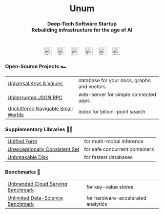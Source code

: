<h1 align="center">Unum</h1>
<h3 align="center">
Deep-Tech Software Startup<br/>
Rebuilding infrastructure for the age of AI
</h3>
<br/>

<p align="center">
<a href="https://www.youtube.com/watch?v=ybWeUf_hC7o"><img height="25" src="https://github.com/unum-cloud/ukv/raw/main/assets/icons/youtube.svg" alt="Youtube"></a>
&nbsp;&nbsp;&nbsp;
<a href="https://discord.gg/4mxGrenbNt"><img height="25" src="https://github.com/unum-cloud/ukv/raw/main/assets/icons/discord.svg" alt="Discord"></a>
&nbsp;&nbsp;&nbsp;
<a href="https://www.linkedin.com/company/unum-cloud/"><img height="25" src="https://github.com/unum-cloud/ukv/raw/main/assets/icons/linkedin.svg" alt="LinkedIn"></a>
&nbsp;&nbsp;&nbsp;
<a href="https://twitter.com/unum_cloud"><img height="25" src="https://github.com/unum-cloud/ukv/raw/main/assets/icons/twitter.svg" alt="Twitter"></a>
&nbsp;&nbsp;&nbsp;
<a href="https://unum.cloud/blog"><img height="25" src="https://github.com/unum-cloud/ukv/raw/main/assets/icons/blog.svg" alt="Blog"></a>
&nbsp;&nbsp;&nbsp;
<a href="https://github.com/unum-cloud/ukv"><img height="25" src="https://github.com/unum-cloud/ukv/raw/main/assets/icons/github.svg" alt="GitHub"></a>
</p>

### Open-Source Projects 🏎️

|                                            |                                             |
| :----------------------------------------- | :------------------------------------------ |
| [Universal Keys & Values][ukv]             | database for your docs, graphs, and vectors |
| [Uniterrupted JSON RPC][ujrpc]             | web-server for simple connected apps        |
| [Uncluttered Navigable Small Worlds][unsw] | index for billion-point search              |

### Supplementary Libraries 👩‍💻

|                                         |                                |
| :-------------------------------------- | :----------------------------- |
| [Unified Form][uform]                   | for multi-modal inference      |
| [Unexceptionally Consistent Set][ucset] | for safe concurrent containers |
| [Unbreakable Disk][udisk]               | for fastest databases          |

### Benchmarks 🍿

|                                           |                                    |
| :---------------------------------------- | :--------------------------------- |
| [Unbranded Cloud Serving Benchmark][ucsb] | for key-value stores               |
| [Unlimited Data-Science Benchmark][udsb]  | for hardware-accelerated analytics |

[ukv]: https://github.com/unum-cloud/ukv
[ujrpc]: https://github.com/unum-cloud/ujrpc
[unsw]: https://github.com/unum-cloud/unsw
[uform]: https://github.com/unum-cloud/uform
[ucset]: https://github.com/unum-cloud/ucset
[udisk]: https://github.com/unum-cloud/udisk
[ucsb]: https://github.com/unum-cloud/ucsb
[udsb]: https://github.com/unum-cloud/udsb
